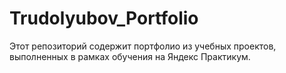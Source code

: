 # Trudolyubov_Portfolio
Этот репозиторий содержит портфолио из учебных проектов, выполненных в рамках обучения на Яндекс Практикум.
